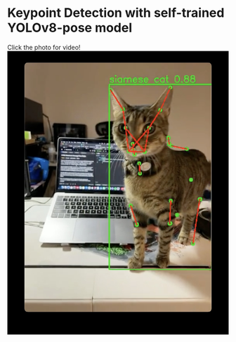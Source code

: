 # Keypoint Detection with self-trained YOLOv8-pose model
Click the photo for video!
[![Watch the Video](testSample/testThumbnail.jpg)](https://drive.google.com/file/d/1AADeKNMRD-QUegoeyLB6-QXxmpUSSAiI/view?usp=sharing)

